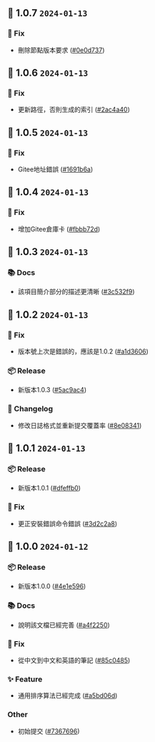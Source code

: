 ## 🎉 1.0.7 `2024-01-13`
### 🐛 Fix
- 刪除節點版本要求 ([#0e0d737](https://github.com/kwooshung/algorithm-sorts/commit/0e0d737a301488be61c01a0f4d04e3d5579e0297))

## 🎉 1.0.6 `2024-01-13`
### 🐛 Fix
- 更新路徑，否則生成的索引 ([#2ac4a40](https://github.com/kwooshung/algorithm-sorts/commit/2ac4a407fe24f728131539472abf39b9a18ac278))

## 🎉 1.0.5 `2024-01-13`
### 🐛 Fix
- Gitee地址錯誤 ([#1691b6a](https://github.com/kwooshung/algorithm-sorts/commit/1691b6add64463040261f9d1a2d66d880bc48173))

## 🎉 1.0.4 `2024-01-13`
### 🐛 Fix
- 增加Gitee倉庫卡 ([#fbbb72d](https://github.com/kwooshung/algorithm-sorts/commit/fbbb72da703028dc58d4552eb6848f7a3686dc9d))

## 🎉 1.0.3 `2024-01-13`
### 📚 Docs
- 該項目簡介部分的描述更清晰 ([#3c532f9](https://github.com/kwooshung/algorithm-sorts/commit/3c532f90af5e8711e7fca249a1404cd99ef547d3))

## 🎉 1.0.2 `2024-01-13`
### 🐛 Fix
- 版本號上次是錯誤的，應該是1.0.2 ([#a1d3606](https://github.com/kwooshung/algorithm-sorts/commit/a1d360655644aba03a7d0d0c2a5601b1bda927f7))
### 📦 Release
- 新版本1.0.3 ([#5ac9ac4](https://github.com/kwooshung/algorithm-sorts/commit/5ac9ac4deb866d571e0e6141cb684b85fa5b0670))
### 📝 Changelog
- 修改日誌格式並重新提交覆蓋率 ([#8e08341](https://github.com/kwooshung/algorithm-sorts/commit/8e08341af567d21de610b80a2f04ac5ba4b5a48a))

## 🎉 1.0.1 `2024-01-13`
### 📦 Release
- 新版本1.0.1 ([#dfeffb0](https://github.com/kwooshung/algorithm-sorts/commit/dfeffb0f366ca0275193246e889c0c23bf48788c))
### 🐛 Fix
- 更正安裝錯誤命令錯誤 ([#3d2c2a8](https://github.com/kwooshung/algorithm-sorts/commit/3d2c2a87cac3b92ac0e2c9bfc9f3073fe1e4f423))

## 🎉 1.0.0 `2024-01-12`
### 📦 Release
- 新版本1.0.0 ([#4e1e596](https://github.com/kwooshung/algorithm-sorts/commit/4e1e596fd0b239342b826b1e3a3ed2b96c3782fc))
### 📚 Docs
- 說明該文檔已經完善 ([#a4f2250](https://github.com/kwooshung/algorithm-sorts/commit/a4f225034537c529add94987d284267945ca4759))
### 🐛 Fix
- 從中文到中文和英語的筆記 ([#85c0485](https://github.com/kwooshung/algorithm-sorts/commit/85c048534e0bb51e15cf75b2d12b5b81d7362afb))
### ✨ Feature
- 通用排序算法已經完成 ([#a5bd06d](https://github.com/kwooshung/algorithm-sorts/commit/a5bd06d36a558f1c149d1da2b14f72fe0e9d6a7b))
### Other
- 初始提交 ([#7367696](https://github.com/kwooshung/algorithm-sorts/commit/7367696c85f2e0f4207450e66b0f8bc14d096bbe))